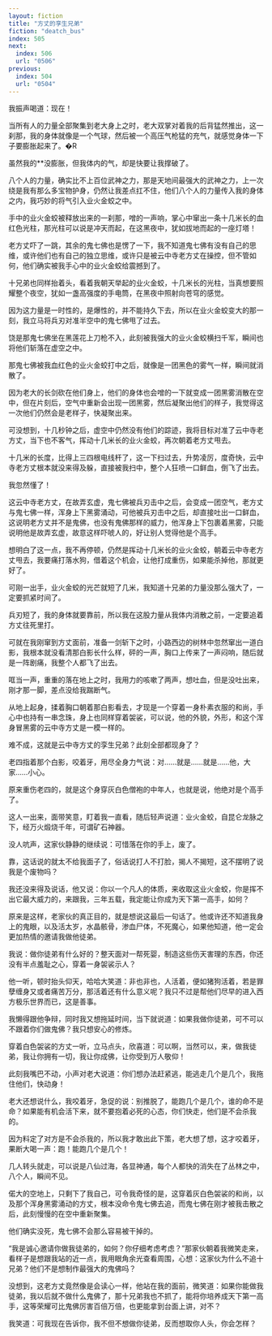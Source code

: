 ```yaml
---
layout: fiction
title: "方丈的孪生兄弟"
fiction: "deatch_bus"
index: 505
next:
  index: 506
  url: "0506"
previous:
  index: 504
  url: "0504"
---
```

我振声喝道：现在！

当所有人的力量全部聚集到老大身上之时，老大双掌对着我的后背猛然推出，这一刹那，我的身体就像是一个气球，然后被一个高压气枪猛的充气，就感觉身体一下子要膨胀起来了。�R

虽然我的**没膨胀，但我体内的气，却是快要让我撑破了。

八个人的力量，确实比不上百位武神之力，那是天地间最强大的武神之力，上一次绕是我有那么多宝物护身，仍然让我差点扛不住，他们八个人的力量传入我的身体之内，我巧妙的将气引入业火金蛟之中。

手中的业火金蛟被释放出来的一刹那，噌的一声响，掌心中窜出一条十几米长的血红色光柱，那光柱可以说是冲天而起，在这黑夜中，犹如拔地而起的一座灯塔！

老方丈吓了一跳，其余的鬼七佛也是愣了一下，我不知道鬼七佛有没有自己的思维，或许他们也有自己的独立思维，或许只是被云中寺老方丈在操控，但不管如何，他们确实被我手心中的业火金蛟给震撼到了。

十兄弟也同样抬着头，看着我朝天举起的业火金蛟，十几米长的光柱，当真想要照耀整个夜空，犹如一盏高强度的手电筒，在黑夜中照射向苍穹的感觉。

因为这力量是一时性的，是爆性的，并不能持久下去，所以在业火金蛟变大的那一刻，我立马将兵刃对准半空中的鬼七佛甩了过去。

饶是那鬼七佛坐在黑莲花上刀枪不入，此刻被我强大的业火金蛟横扫千军，瞬间也将他们斩落在虚空之中。

那鬼七佛被我血红色的业火金蛟打中之后，就像是一团黑色的雾气一样，瞬间就消散了。

因为老大的长剑砍在他们身上，他们的身体也会噌的一下就变成一团黑雾消散在空中，但在片刻后，空气中重新会出现一团黑雾，然后凝聚出他们的样子，我觉得这一次他们仍然会是老样子，快凝聚出来。

可没想到，十几秒钟之后，虚空中仍然没有他们的踪迹，我将目标对准了云中寺老方丈，当下也不客气，挥动十几米长的业火金蛟，再次朝着老方丈甩去。

十几米的长度，比得上三四根电线杆了，这一下扫过去，升势凌厉，度奇快，云中寺老方丈根本就没来得及躲，直接被我扫中，整个人狂喷一口鲜血，倒飞了出去。

我忽然懂了！

这云中寺老方丈，在故弄玄虚，鬼七佛被兵刃击中之后，会变成一团空气，老方丈与鬼七佛一样，浑身上下黑雾涌动，可他被兵刃击中之后，却直接吐出一口鲜血，这说明老方丈并不是鬼佛，也没有鬼佛那样的威力，他浑身上下包裹着黑雾，只能说明他是故弄玄虚，故意这样吓唬人的，好让别人觉得他是个高手。

想明白了这一点，我不再停顿，仍然是挥动十几米长的业火金蛟，朝着云中寺老方丈甩去，我要痛打落水狗，借着这个机会，让他打成重伤，如果能杀掉他，那就更好了。

可刚一出手，业火金蛟的光芒就短了几米，我知道十兄弟的力量没那么强大了，一定要抓紧时间了。

兵刃短了，我的身体就要靠前，所以我在这股力量从我体内消散之前，一定要追着方丈往死里打。

可就在我刚窜到方丈面前，准备一剑斩下之时，小路西边的树林中忽然窜出一道白影，我根本就没看清那白影长什么样，砰的一声，胸口上传来了一声闷响，随后就是一阵剧痛，我整个人都飞了出去。

哐当一声，重重的落在地上之时，我用力的咳嗽了两声，想吐血，但是没吐出来，刚才那一脚，差点没给我踹断气。

从地上起身，揉着胸口朝着那白影看去，才现是一个穿着一身朴素衣服的和尚，手心中也持有一串念珠，身上也同样穿着袈裟，可以说，他的外貌，外形，和这个浑身冒黑雾的云中寺方丈是一模一样的。

难不成，这就是云中寺方丈的孪生兄弟？此刻全部都现身了？

老四指着那个白影，咬着牙，用尽全身力气说：对……就是……就是……他，大家……小心。

原来重伤老四的，就是这个身穿灰白色僧袍的中年人，也就是说，他绝对是个高手了。

这人一出来，面带笑意，盯着我一直看，随后轻声说道：业火金蛟，自昆仑龙脉之下，经万火煅烧千年，可谓矿石神器。

没人吭声，这家伙静静的继续说：可惜落在你的手上，废了。

靠，这话说的就太不给我面子了，俗话说打人不打脸，揭人不揭短，这不摆明了说我是个废物吗？

我还没来得及说话，他又说：你以一个凡人的体质，来收取这业火金蛟，你是挥不出它最大威力的，来跟我，三年五载，我定能让你成为天下第一高手，如何？

原来是这样，老家伙的真正目的，就是想说这最后一句话了。他或许还不知道我身上的鬼眼，以及活太岁，水晶骸骨，渗血尸体，不死魔心，如果他知道，他一定会更加热情的邀请我做他徒弟。

我说：做你徒弟有什么好的？整天面对一帮死婴，制造这些伤天害理的东西，你还没有半点羞耻之心，穿着一身袈裟示人？

他一听，顿时抬头仰天，哈哈大笑道：非也非也，人活着，便如猪狗活着，若是罪孽缠身又或者痛苦万分，那活着还有什么意义呢？我只不过是帮他们尽早的进入西方极乐世界而已，这是善事。

我懒得跟他争辩，同时我又想拖延时间，当下就说道：如果我做你徒弟，可不可以不跟着你们做鬼佛？我只想安心的修炼。

穿着白色袈裟的方丈一听，立马点头，欣喜道：可以啊，当然可以，来，做我徒弟，我让你拥有一切，我让你成佛，让你受到万人敬仰！

此刻我嘴巴不动，小声对老大说道：你们想办法赶紧逃，能逃走几个是几个，我拖住他们，快动身！

老大还想说什么，我咬着牙，急促的说：别推脱了，能跑几个是几个，谁的命不是命？如果能有机会活下来，就不要抱着必死的心态，你们快走，他们是不会杀我的。

因为料定了对方是不会杀我的，所以我才敢出此下策，老大想了想，这才咬着牙，果断大喝一声：跑！能跑几个是几个！

几人转头就走，可以说是八仙过海，各显神通，每个人都快的消失在了丛林之中，八个人，瞬间不见。

偌大的空地上，只剩下了我自己，可令我奇怪的是，这穿着灰白色袈裟的和尚，以及那个浑身黑雾涌动的方丈，根本没命令鬼七佛去追，而鬼七佛在刚才被我击散之后，此刻慢慢的在空中重新聚集。

他们确实没死，鬼七佛不会那么容易被干掉的。

“我是诚心邀请你做我徒弟的，如何？你仔细考虑考虑？”那家伙朝着我微笑走来，看样子是想跟我站的近一点，我用眼角余光查看周围，心想：这家伙为什么不追十兄弟？他们不是想制作最强大的鬼佛吗？

没想到，这老方丈竟然像是会读心一样，他站在我的面前，微笑道：如果你能做我徒弟，我以后就不做什么鬼佛了，那十兄弟我也不抓了，能将你培养成天下第一高手，这等荣耀可比鬼佛厉害百倍万倍，也更能拿到台面上讲，对不？

我笑道：可我现在告诉你，我不但不想做你徒弟，反而想取你人头，你会怎样？